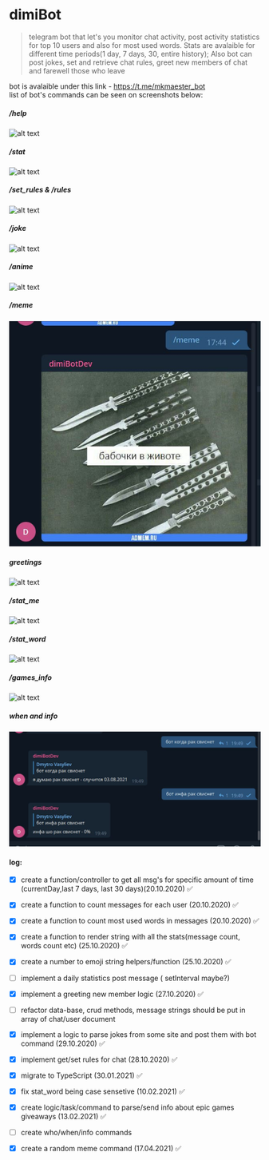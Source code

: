 # dimiBot
> telegram bot that let's you monitor chat activity, post activity statistics for top 10 users and also for most used words. Stats are avalaible for different time periods(1 day, 7 days, 30, entire history); Also bot can post jokes, set and retrieve chat rules, greet new members of chat and farewell those who leave

bot is avalaible under this link - https://t.me/mkmaester_bot <br>
list of bot's commands can be seen on screenshots below:
##### /help
![alt text](./img/help.JPG)
##### /stat
![alt text](./img/stats.JPG)
##### /set_rules & /rules
![alt text](./img/rules.JPG)
##### /joke
![alt text](./img/joke.JPG)

##### /anime
![alt text](./img/anime.JPG)

##### /meme
![alt text](./img/meme.JPG)
##### greetings
![alt text](./img/greetings.JPG)
##### /stat_me
![alt text](./img/stat_me.JPG)
##### /stat_word
![alt text](./img/stat_word.JPG)


##### /games_info
![alt text](./img/games_info.JPG)

##### when and info
![alt text](./img/when_and_info.JPG)

#### log:

- [x] create a function/controller to get all msg's for specific amount of time (currentDay,last 7 days, last 30 days)(20.10.2020) ✅
- [x] create a function to count messages for each user (20.10.2020) ✅
- [x] create a function to count most used words in messages (20.10.2020) ✅
- [x] create a function to render string with all the stats(message count, words count etc) (25.10.2020) ✅
- [x] create a number to emoji string helpers/function (25.10.2020) ✅
- [ ] implement a daily statistics post message ( setInterval maybe?)
- [x] implement a greeting new member logic (27.10.2020) ✅
- [ ] refactor data-base, crud methods, message strings should be put in array of chat/user document
- [x] implement a logic to parse jokes from some site and post them with bot command (29.10.2020) ✅
- [x] implement get/set rules for chat (28.10.2020) ✅
- [x] migrate to TypeScript (30.01.2021) ✅
- [x] fix stat_word being case sensetive (10.02.2021) ✅
- [x] create logic/task/command to parse/send info about epic games giveaways (13.02.2021) ✅
- [ ] create who/when/info commands
- [x] create a random meme command (17.04.2021) ✅

